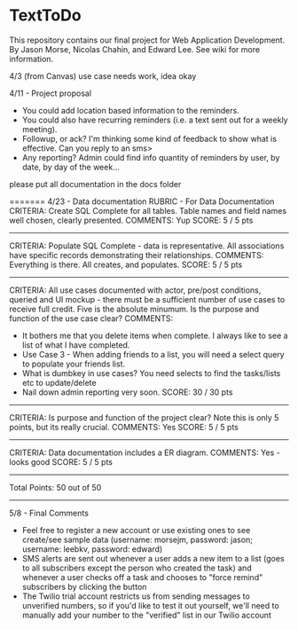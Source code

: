 # TextToDo

This repository contains our final project for Web Application Development. 
By Jason Morse, Nicolas Chahin, and Edward Lee. 
See wiki for more information. 

4/3 (from Canvas)
use case needs work, idea okay

4/11 - Project proposal
- You could add location based information to the reminders.
- You could also have recurring reminders (i.e. a text sent out for a weekly meeting).
- Followup, or ack?  I'm thinking some kind of feedback to show what is effective.  Can
you reply to an sms>
- Any reporting?  Admin could find info quantity of reminders by user, by date, by
day of the week...

please put all documentation in the docs folder

=======
4/23 - Data documentation
RUBRIC - For Data Documentation
CRITERIA:
Create SQL Complete for all tables. Table names and field names well
chosen, clearly presented.
COMMENTS:
Yup
SCORE: 5 / 5 pts 
**********************
CRITERIA:
Populate SQL Complete - data is representative. All associations have
specific records demonstrating their relationships.
COMMENTS:
Everything is there.  All creates, and populates.
SCORE: 5 / 5 pts 
**********************
CRITERIA:
All use cases documented with actor, pre/post conditions, queried and UI
mockup - there must be a sufficient number of use cases to receive full
credit. Five is the absolute minumum. Is the purpose and function of the
use case clear?
COMMENTS:
- It bothers me that you delete items when complete.  I always like to see 
a list of what I have completed.
- Use Case 3 - When adding friends to a list, you will need a select query to populate 
your friends list.
- What is dumbkey in use cases?  You need selects to find the tasks/lists etc 
to update/delete
- Nail down admin reporting very soon.
SCORE: 30 / 30 pts 
**********************
CRITERIA:
Is purpose and function of the project clear? Note this is only 5
points, but its really crucial.
COMMENTS:
Yes
SCORE: 5 / 5 pts 
**********************
CRITERIA:
Data documentation includes a ER diagram.
COMMENTS:
Yes - looks good
SCORE: 5 / 5 pts 
**********************
Total Points: 50 out of 50

**********************

5/8 - Final Comments
- Feel free to register a new account or use existing ones to see create/see sample data (username: morsejm, password: jason; username: leebkv, password: edward)
- SMS alerts are sent out whenever a user adds a new item to a list (goes to all subscribers except the person who created the task) and whenever a user checks off a task and chooses to "force remind" subscribers by clicking the button
- The Twilio trial account restricts us from sending messages to unverified numbers, so if you'd like to test it out yourself, we'll need to manually add your number to the "verified" list in our Twilio account
